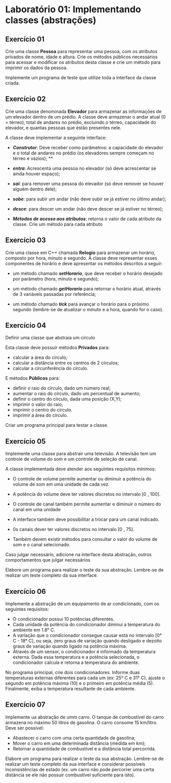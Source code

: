 # Laboratório 01: Implementando classes (abstrações)

## Exercício 01

Crie uma classe **Pessoa** para representar uma pessoa, com os atributos
privados de nome, idade e altura. Crie os métodos públicos necessários para
acessar e modificar os atributos desta classe e crie um método para imprimir
os dados da pessoa.

Implemente um programa de teste que utilize toda a interface da classe criada.

## Exercício 02

Crie uma classe denominada **Elevador** para armazenar as informações de um
elevador dentro de um prédio. A classe deve armazenar o andar atual (0 =
térreo), total de andares no prédio, excluindo o térreo, capacidade do elevador,
e quantas pessoas que estão presentes nele.

A classe deve implementar a seguinte interface:

- ***Construtor***: Deve receber como parâmetros: a capacidade do elevador e o
total de andares no prédio (os elevadores sempre começam no térreo e vazios);
**
- ***entra***: Acrescenta uma pessoa no elevador (só deve acrescentar se ainda
houver espaço);

- ***sai***: para remover uma pessoa do elevador (só deve remover se houver alguém
dentro dele);

- ***sobe***: para subir um andar (não deve subir se já estiver no último andar);

- ***desce***: para descer um andar (não deve descer se já estiver no térreo);

- ***Métodos de acesso aos atributos***: retorna o valor de cada atributo da
  classe. Crie um método para cada atributo

## Exercício 03

Crie uma classe em C++ chamada **Relogio** para armazenar um horário, composto
por hora, minuto e segundo. A classe deve representar esses componentes de
horário e deve apresentar os métodos descritos a seguir:

- um método chamado ***setHorario***, que deve receber o horário desejado por
parâmetro (hora, minuto e segundo);

- um método chamado ***getHorario*** para retornar o horário atual, através de 3
variáveis passadas por referência;

- um método chamado ***tick*** para avançar o horário para o próximo segundo (lembre-se de
atualizar o minuto e a hora, quando for o caso).


## Exercício 04

Definir uma classe que abstraia um círculo

Esta classe deve possuir métodos **Privados** para:

- calcular a área do cı́rculo;
- calcular a distância entre os centros de 2 cı́rculos;
- calcular a circunferência do cı́rculo.

E métodos **Públicos** para:
- definir o raio do cı́rculo, dado um número real;
- aumentar o raio do cı́rculo, dado um percentual de aumento;
- definir o centro do cı́rculo, dada uma posição (X,Y);
- imprimir o valor do raio;
- imprimir o centro do cı́rculo.
- imprimir a área do cı́rculo.

Criar um programa principal para testar a classe.


## Exercício 05

Implemente uma classe para abstrair uma televisão. A televisão tem um controle
de volume do som e um controle de seleção de canal.

A classe implementada deve atender aos seguintes requisitos mínimos:

- O controle de volume permite aumentar ou diminuir a potência do volume de som
em uma unidade de cada vez.

- A potência do volume deve ter valores discretos no intervalo [0 , 100].

- O controle de canal também permite aumentar e diminuir o número do canal em
uma unidade

- A interface também deve possibilitar a trocar para um canal indicado.

- 0s canais dever ter valores discretos no intervalo [0 , 75].

- Também devem existir métodos para consultar o valor do volume de som e o canal
selecionado.

Caso julgar necessário, adicione na interface desta abstração, outros
comportamentos que julgar necessários

Elabore um programa para realizar o teste da sua abstração. Lembre-se de
realizar um teste completo da sua interface.

## Exercício 06

Implemente a abstração de um equipamento de ar condicionado, com os seguintes
requisitos:

- O condicionador possui 10 potências diferentes.
- Cada unidade da potência do condicionador diminui a temperatura do ambiente em
  1.8° C.
- A variação que o condicionador consegue causar está no intervalo [0° C - 18°
  C], ou seja, zero graus de variação quando desligado e dezoito graus de
  variação quando ligado na potência máxima.
- Através de um sensor, o condicionador é informado da temperatura externa. Dada
  essa temperatura e a potência selecionada, o condicionador calcula e retorna a
  temperatura do ambiente.

No programa principal, crie dois condicionadores. Informe duas temperaturas
externas diferentes para cada um (ex: 25° C e 31° C), ajuste o segundo em
potência máxima (10) e o primeiro em potência média (5). Finalmente, exiba a
temperatura resultante de cada ambiente.

## Exercício 07

Implemente ua abstração de umm carro. O tanque de combustı́vel do carro armazena
no máximo 50 litros de gasolina. O carro consome 15 km/litro. Deve ser
possı́vel:

- Abastecer o carro com uma certa quantidade de gasolina;
- Mover o carro em uma determinada distância (medida em km);
- Retornar a quantidade de combustı́vel e a distância total percorrida.

Elabore um programa para realizar o teste da sua abstração. Lembre-se de
realizar um teste completo da sua interface e considerar possíveis inconsistências
de estado (ex. um carro não pode percorrer uma certa distância se ele não
possuir combustível suficiente para isto).
